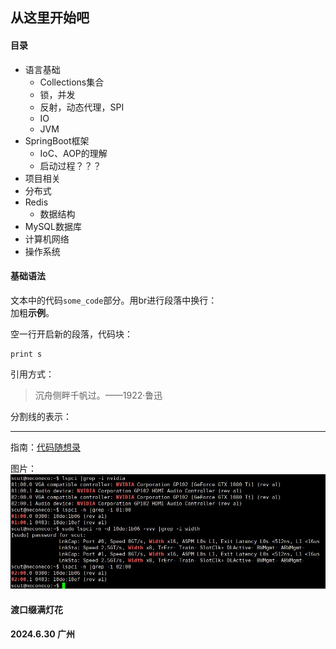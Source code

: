 ## 从这里开始吧
#### 目录
- 语言基础
  + Collections集合
  + 锁，并发
  + 反射，动态代理，SPI
  + IO
  + JVM
- SpringBoot框架
  + IoC、AOP的理解
  + 启动过程？？？
- 项目相关
- 分布式
- Redis
  + 数据结构
- MySQL数据库
- 计算机网络
- 操作系统

#### 基础语法

文本中的代码`some_code`部分。用br进行段落中换行：<br>
加粗**示例**。

空一行开启新的段落，代码块：
```
print s
```
引用方式：
> 沉舟侧畔千帆过。——1922·鲁迅

分割线的表示：

---

指南：[代码随想录](https://programmercarl.com/)

图片：
![这是图片](/pic/tmp.jpg "测试")

#### 渡口缀满灯花
#### 2024.6.30 广州
